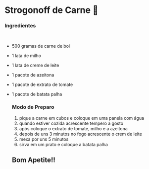 # Strogonoff de Carne :meat_on_bone:

### 	Ingredientes

​	

* 500 gramas de carne de boi

* 1 lata de milho

* 1 lata de creme de leite

* 1 pacote de azeitona

* 1 pacote de extrato de tomate

* 1 pacote de batata palha

  

  ### Modo de Preparo

  1. pique a carne em cubos e coloque em uma panela com água
  2. quando estiver cozida acrescente tempero a gosto
  3. após coloque o extrato de tomate, milho e a azeitona 
  4. depois de uns 3 minutos no fogo acrescente o crem de leite
  5. mexa por uns 5 minutos 
  6. sirva em um prato e coloque a batata palha

  

  ## Bom Apetite!!

  

  

  

